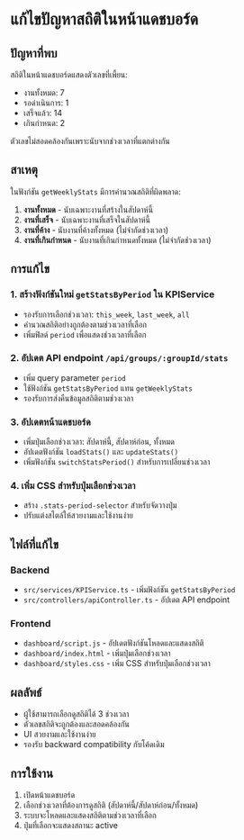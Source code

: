 # แก้ไขปัญหาสถิติในหน้าแดชบอร์ด

## ปัญหาที่พบ
สถิติในหน้าแดชบอร์ดแสดงตัวเลขที่เพี้ยน:
- งานทั้งหมด: 7
- รอดำเนินการ: 1  
- เสร็จแล้ว: 14
- เกินกำหนด: 2

ตัวเลขไม่สอดคล้องกันเพราะนับจากช่วงเวลาที่แตกต่างกัน

## สาเหตุ
ในฟังก์ชัน `getWeeklyStats` มีการคำนวณสถิติที่ผิดพลาด:
1. **งานทั้งหมด** - นับเฉพาะงานที่สร้างในสัปดาห์นี้
2. **งานที่เสร็จ** - นับเฉพาะงานที่เสร็จในสัปดาห์นี้  
3. **งานที่ค้าง** - นับงานที่ค้างทั้งหมด (ไม่จำกัดช่วงเวลา)
4. **งานที่เกินกำหนด** - นับงานที่เกินกำหนดทั้งหมด (ไม่จำกัดช่วงเวลา)

## การแก้ไข

### 1. สร้างฟังก์ชันใหม่ `getStatsByPeriod` ใน KPIService
- รองรับการเลือกช่วงเวลา: `this_week`, `last_week`, `all`
- คำนวณสถิติอย่างถูกต้องตามช่วงเวลาที่เลือก
- เพิ่มฟิลด์ `period` เพื่อแสดงช่วงเวลาที่เลือก

### 2. อัปเดต API endpoint `/api/groups/:groupId/stats`
- เพิ่ม query parameter `period` 
- ใช้ฟังก์ชัน `getStatsByPeriod` แทน `getWeeklyStats`
- รองรับการส่งคืนข้อมูลสถิติตามช่วงเวลา

### 3. อัปเดตหน้าแดชบอร์ด
- เพิ่มปุ่มเลือกช่วงเวลา: สัปดาห์นี้, สัปดาห์ก่อน, ทั้งหมด
- อัปเดตฟังก์ชัน `loadStats()` และ `updateStats()`
- เพิ่มฟังก์ชัน `switchStatsPeriod()` สำหรับการเปลี่ยนช่วงเวลา

### 4. เพิ่ม CSS สำหรับปุ่มเลือกช่วงเวลา
- สร้าง `.stats-period-selector` สำหรับจัดวางปุ่ม
- ปรับแต่งสไตล์ให้สวยงามและใช้งานง่าย

## ไฟล์ที่แก้ไข

### Backend
- `src/services/KPIService.ts` - เพิ่มฟังก์ชัน `getStatsByPeriod`
- `src/controllers/apiController.ts` - อัปเดต API endpoint

### Frontend  
- `dashboard/script.js` - อัปเดตฟังก์ชันโหลดและแสดงสถิติ
- `dashboard/index.html` - เพิ่มปุ่มเลือกช่วงเวลา
- `dashboard/styles.css` - เพิ่ม CSS สำหรับปุ่มเลือกช่วงเวลา

## ผลลัพธ์
- ผู้ใช้สามารถเลือกดูสถิติได้ 3 ช่วงเวลา
- ตัวเลขสถิติจะถูกต้องและสอดคล้องกัน
- UI สวยงามและใช้งานง่าย
- รองรับ backward compatibility กับโค้ดเดิม

## การใช้งาน
1. เปิดหน้าแดชบอร์ด
2. เลือกช่วงเวลาที่ต้องการดูสถิติ (สัปดาห์นี้/สัปดาห์ก่อน/ทั้งหมด)
3. ระบบจะโหลดและแสดงสถิติตามช่วงเวลาที่เลือก
4. ปุ่มที่เลือกจะแสดงสถานะ active
